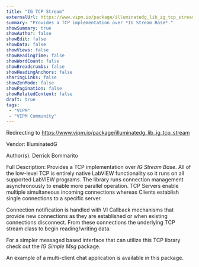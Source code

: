 ```yaml
---
title: "IG TCP Stream"
externalUrl: https://www.vipm.io/package/illuminatedg_lib_ig_tcp_stream
summary: "Provides a TCP implementation over *IG Stream Base*."
showSummary: true
showAuthor: false
showEdit: false
showData: false
showViews: false
showReadingTime: false
showWordCount: false
showBreadcrumbs: false
showHeadingAnchors: false
sharingLinks: false
showZenMode: false
showPagination: false
showRelatedContent: false
draft: true
tags:
 - "VIPM"
 - "VIPM Community"
---
```


Redirecting to https://www.vipm.io/package/illuminatedg_lib_ig_tcp_stream

Vendor: IlluminatedG

Author(s): Derrick Bommarito
 
Full Description:
Provides a TCP implementation over *IG Stream Base*. All of the low-level TCP is entirely native LabVIEW functionality so it runs on all supported LabVIEW programs. The library runs connection management asynchronously to enable more parallel operation. TCP Servers enable multiple simultaneous incoming connections whereas Clients establish single connections to a specific server.

Connection notification is handled with VI Callback mechanisms that provide new connections as they are established or when existing connections disconnect. From these connections the underlying TCP stream class to begin reading/writing data.

For a simpler messaged based interface that can utilize this TCP library check out the *IG Simple Msg* package.

An example of a multi-client chat application is available in this package.